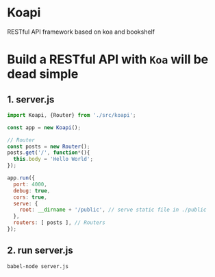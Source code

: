 # Koapi

RESTful API framework based on koa and bookshelf

# Build a RESTful API with `Koa` will be dead simple

## 1. server.js

```js
import Koapi, {Router} from './src/koapi';

const app = new Koapi();

// Router
const posts = new Router();
posts.get('/', function*(){
  this.body = 'Hello World';
});

app.run({
  port: 4000,
  debug: true,
  cors: true,
  serve: {
    root: __dirname + '/public', // serve static file in ./public
  },
  routers: [ posts ], // Routers
});
```

## 2. run server.js

```bash
babel-node server.js
```
